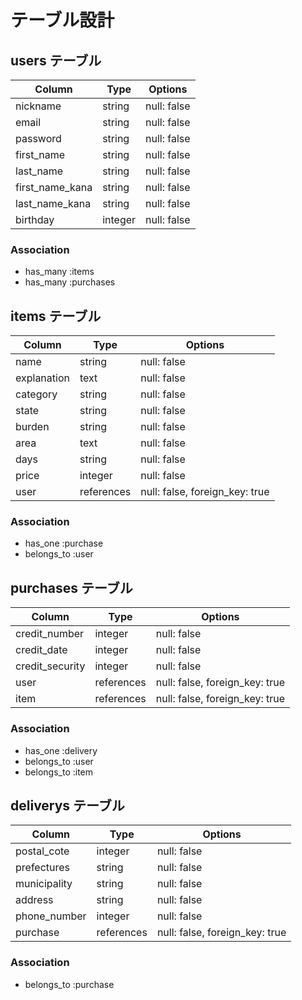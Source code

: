 # テーブル設計

## users テーブル

| Column           | Type   | Options     |
| -----------------|------  | ----------- |
| nickname         | string | null: false |
| email            | string | null: false |
| password         | string | null: false |
| first_name       | string | null: false |
| last_name        | string | null: false |
| first_name_kana  | string | null: false |
| last_name_kana   | string | null: false |
| birthday         | integer| null: false |


### Association
- has_many :items
- has_many :purchases

## items テーブル

| Column      | Type       | Options                        |
| ----------- | ---------- | ------------------------------ |
| name        | string     | null: false                    |
| explanation | text       | null: false                    |
| category    | string     | null: false                    |
| state       | string     | null: false                    |
| burden      | string     | null: false                    |
| area        | text       | null: false                    |
| days        | string     | null: false                    |
| price       | integer    | null: false                    |
| user        | references | null: false, foreign_key: true |

### Association
- has_one     :purchase
- belongs_to  :user

## purchases テーブル

| Column            | Type       | Options                        |
| ----------------- | ---------- | ------------------------------ |
| credit_number     | integer    | null: false                    |
| credit_date       | integer    | null: false                    |
| credit_security   | integer    | null: false                    |
| user              | references | null: false, foreign_key: true |
| item              | references | null: false, foreign_key: true |


### Association
- has_one     :delivery
- belongs_to  :user
- belongs_to  :item

## deliverys テーブル

| Column         | Type       | Options                        |
| -------------- | ---------- | ------------------------------ |
| postal_cote    | integer    | null: false                    |
| prefectures    | string     | null: false                    |
| municipality   | string     | null: false                    |
| address        | string     | null: false                    |
| phone_number   | integer    | null: false                    |
| purchase       | references | null: false, foreign_key: true |

### Association
- belongs_to  :purchase